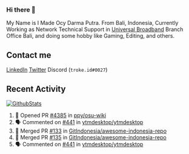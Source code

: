 ### Hi there 👋

My Name is I Made Ocy Darma Putra. From Bali, Indonesia, Currently Working as Network Technical Support in [Universal Broadband](https://universal.net.id) Branch Office Bali, and doing some hobby like Gaming, Editing, and others.

## Contact me

[LinkedIn](https://linkedin.com/in/troke) [Twitter](https://twitter.com/darma_ochi) Discord (`troke.id#0027`)

## Recent Activity

[![GithubStats](https://github-readme-stats.vercel.app/api?username=troke12&show_icons=true)](https://github.com/troke12)

<!--START_SECTION:activity-->
1. 💪 Opened PR [#4385](https://github.com/ppy/osu-wiki/pull/4385) in [ppy/osu-wiki](https://github.com/ppy/osu-wiki)
2. 🗣 Commented on [#441](https://github.com/ytmdesktop/ytmdesktop/issues/441) in [ytmdesktop/ytmdesktop](https://github.com/ytmdesktop/ytmdesktop)
3. 🎉 Merged PR [#133](https://github.com/GitIndonesia/awesome-indonesia-repo/pull/133) in [GitIndonesia/awesome-indonesia-repo](https://github.com/GitIndonesia/awesome-indonesia-repo)
4. 🎉 Merged PR [#135](https://github.com/GitIndonesia/awesome-indonesia-repo/pull/135) in [GitIndonesia/awesome-indonesia-repo](https://github.com/GitIndonesia/awesome-indonesia-repo)
5. 🗣 Commented on [#441](https://github.com/ytmdesktop/ytmdesktop/issues/441) in [ytmdesktop/ytmdesktop](https://github.com/ytmdesktop/ytmdesktop)
<!--END_SECTION:activity-->

